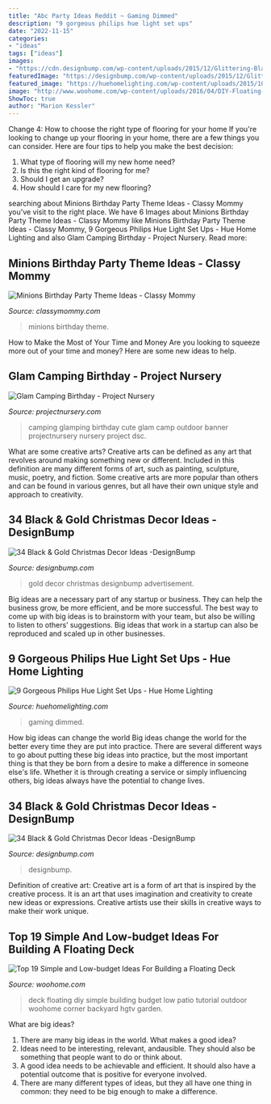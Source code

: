 ```yaml
---
title: "Abc Party Ideas Reddit ~ Gaming Dimmed"
description: "9 gorgeous philips hue light set ups"
date: "2022-11-15"
categories:
- "ideas"
tags: ["ideas"]
images:
- "https://cdn.designbump.com/wp-content/uploads/2015/12/Glittering-Black-And-Gold-Christmas-Decor-ideas-22.jpg"
featuredImage: "https://designbump.com/wp-content/uploads/2015/12/Glittering-Black-And-Gold-Christmas-Decor-ideas-5.jpg"
featured_image: "https://huehomelighting.com/wp-content/uploads/2015/10/gaming-hue-light.jpg"
image: "http://www.woohome.com/wp-content/uploads/2016/04/DIY-Floating-Deck-Woohome-13.jpg"
ShowToc: true
author: "Marion Kessler"
---
```



Change 4: How to choose the right type of flooring for your home
If you're looking to change up your flooring in your home, there are a few things you can consider. Here are four tips to help you make the best decision: 
1. What type of flooring will my new home need?
2. Is this the right kind of flooring for me?
3. Should I get an upgrade?
4. How should I care for my new flooring?

	

		
searching about Minions Birthday Party Theme Ideas - Classy Mommy you've visit to the right place. We have 6 Images about Minions Birthday Party Theme Ideas - Classy Mommy like Minions Birthday Party Theme Ideas - Classy Mommy, 9 Gorgeous Philips Hue Light Set Ups - Hue Home Lighting and also Glam Camping Birthday - Project Nursery. Read more:
		
    
## Minions Birthday Party Theme Ideas - Classy Mommy

<img loading=lazy src="http://classymommy.com/wp-content/uploads/2015/08/IMG_0338.jpg" onerror="this.onerror=null;this.src='https://tse4.mm.bing.net/th?id=OIP.h1rVCe32MWrHIlG6QhjfZgHaFj&amp;pid=15.1';" alt="Minions Birthday Party Theme Ideas - Classy Mommy">

_Source: classymommy.com_

>minions birthday theme. 

	

How to Make the Most of Your Time and Money
Are you looking to squeeze more out of your time and money? Here are some new ideas to help.

    
## Glam Camping Birthday - Project Nursery

<img loading=lazy src="http://projectnursery.com/wp-content/uploads/2012/10/DSC_0929.jpg" onerror="this.onerror=null;this.src='https://tse4.mm.bing.net/th?id=OIP.bgTGYxfErhLQMik52Fn_9AHaE8&amp;pid=15.1';" alt="Glam Camping Birthday - Project Nursery">

_Source: projectnursery.com_

>camping glamping birthday cute glam camp outdoor banner projectnursery nursery project dsc. 

	

What are some creative arts?
Creative arts can be defined as any art that revolves around making something new or different. Included in this definition are many different forms of art, such as painting, sculpture, music, poetry, and fiction. Some creative arts are more popular than others and can be found in various genres, but all have their own unique style and approach to creativity.

    
## 34 Black &amp; Gold Christmas Decor Ideas -DesignBump

<img loading=lazy src="https://designbump.com/wp-content/uploads/2015/12/Glittering-Black-And-Gold-Christmas-Decor-ideas-5.jpg" onerror="this.onerror=null;this.src='https://tse1.mm.bing.net/th?id=OIP._AB_uWRmnw__KttoXs4J_gHaLH&amp;pid=15.1';" alt="34 Black &amp; Gold Christmas Decor Ideas -DesignBump">

_Source: designbump.com_

>gold decor christmas designbump advertisement. 

	

Big ideas are a necessary part of any startup or business. They can help the business grow, be more efficient, and be more successful. The best way to come up with big ideas is to brainstorm with your team, but also be willing to listen to others’ suggestions. Big ideas that work in a startup can also be reproduced and scaled up in other businesses.

    
## 9 Gorgeous Philips Hue Light Set Ups - Hue Home Lighting

<img loading=lazy src="https://huehomelighting.com/wp-content/uploads/2015/10/gaming-hue-light.jpg" onerror="this.onerror=null;this.src='https://tse4.mm.bing.net/th?id=OIP.x7iz7CHgCdgtdoAMb4NLIgHaFM&amp;pid=15.1';" alt="9 Gorgeous Philips Hue Light Set Ups - Hue Home Lighting">

_Source: huehomelighting.com_

>gaming dimmed. 

	

How big ideas can change the world
Big ideas change the world for the better every time they are put into practice. There are several different ways to go about putting these big ideas into practice, but the most important thing is that they be born from a desire to make a difference in someone else's life. Whether it is through creating a service or simply influencing others, big ideas always have the potential to change lives.

    
## 34 Black &amp; Gold Christmas Decor Ideas -DesignBump

<img loading=lazy src="https://cdn.designbump.com/wp-content/uploads/2015/12/Glittering-Black-And-Gold-Christmas-Decor-ideas-22.jpg" onerror="this.onerror=null;this.src='https://tse3.mm.bing.net/th?id=OIP.8m_tv86hvkh8oDHRbTftaAHaK7&amp;pid=15.1';" alt="34 Black &amp; Gold Christmas Decor Ideas -DesignBump">

_Source: designbump.com_

>designbump. 

	

Definition of creative art:
Creative art is a form of art that is inspired by the creative process. It is an art that uses imagination and creativity to create new ideas or expressions. Creative artists use their skills in creative ways to make their work unique.

    
## Top 19 Simple And Low-budget Ideas For Building A Floating Deck

<img loading=lazy src="http://www.woohome.com/wp-content/uploads/2016/04/DIY-Floating-Deck-Woohome-13.jpg" onerror="this.onerror=null;this.src='https://tse4.mm.bing.net/th?id=OIP.QXCKHfwfbtqoNlMmpC79dwHaO0&amp;pid=15.1';" alt="Top 19 Simple and Low-budget Ideas For Building a Floating Deck">

_Source: woohome.com_

>deck floating diy simple building budget low patio tutorial outdoor woohome corner backyard hgtv garden. 

	

What are big ideas?
1. There are many big ideas in the world. What makes a good idea?
2. Ideas need to be interesting, relevant, andausible. They should also be something that people want to do or think about.
3. A good idea needs to be achievable and efficient. It should also have a potential outcome that is positive for everyone involved.
4. There are many different types of ideas, but they all have one thing in common: they need to be big enough to make a difference.

